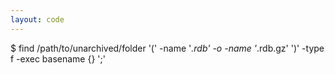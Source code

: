 ```yaml
---
layout: code
---
```


$ find /path/to/unarchived/folder '(' -name '*.rdb' -o -name '*.rdb.gz' ')' -type f -exec basename {} ';'    
